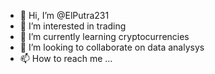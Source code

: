 - 👋 Hi, I’m @ElPutra231
- 👀 I’m interested in trading
- 🌱 I’m currently learning cryptocurrencies
- 💞️ I’m looking to collaborate on data analysys
- 📫 How to reach me ...

<!---
ElPutra231/ElPutra231 is a ✨ special ✨ repository because its `README.md` (this file) appears on your GitHub profile.
You can click the Preview link to take a look at your changes.
--->
